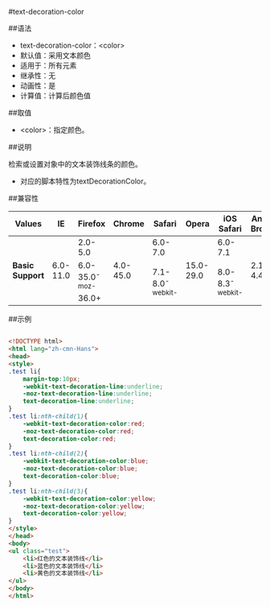 #text-decoration-color

##语法

- text-decoration-color：&lt;color&gt;
- 默认值：采用文本颜色
- 适用于：所有元素
- 继承性：无
- 动画性：是
- 计算值：计算后颜色值


##取值

- &lt;color&gt;：指定颜色。


##说明

检索或设置对象中的文本装饰线条的颜色。

- 对应的脚本特性为textDecorationColor。


##兼容性


<table class="compatible">
<thead>
	<tr>
		<th>Values</th>
		<th>IE</th>
		<th>Firefox</th>
		<th>Chrome</th>
		<th>Safari</th>
		<th>Opera</th>
		<th>iOS Safari</th>
		<th>Android Browser</th>
		<th>Android Chrome</th>
	</tr>
</thead>
<tbody>
	<tr>
		<td rowspan="3"><strong>Basic Support</strong></td>
		<td class="unsupport" rowspan="3">6.0-11.0</td>
		<td class="unsupport">2.0-5.0</td>
		<td class="unsupport" rowspan="3">4.0-45.0</td>
		<td class="unsupport">6.0-7.0</td>
		<td class="unsupport" rowspan="3">15.0-29.0</td>
		<td class="unsupport">6.0-7.1</td>
		<td class="unsupport" rowspan="3">2.1-4.4.4</td>
		<td class="unsupport" rowspan="3">18.0-42.0</td>
	</tr>
	<tr>
		<td class="support">6.0-35.0<sup class="fix">-moz-</sup></td>
		<td class="support" rowspan="2">7.1-8.0<sup class="fix">-webkit-</sup></td>
		<td class="support" rowspan="2">8.0-8.3<sup class="fix">-webkit-</sup></td>
	</tr>
	<tr>
		<td class="support">36.0+</td>
	</tr>
</tbody>
</table>




##示例

```html

<!DOCTYPE html>
<html lang="zh-cmn-Hans">
<head>
<style>
.test li{
    margin-top:10px;
    -webkit-text-decoration-line:underline;
    -moz-text-decoration-line:underline;
    text-decoration-line:underline;
}
.test li:nth-child(1){
    -webkit-text-decoration-color:red;
    -moz-text-decoration-color:red;
    text-decoration-color:red;
}
.test li:nth-child(2){
    -webkit-text-decoration-color:blue;
    -moz-text-decoration-color:blue;
    text-decoration-color:blue;
}
.test li:nth-child(3){
    -webkit-text-decoration-color:yellow;
    -moz-text-decoration-color:yellow;
    text-decoration-color:yellow;
}
</style>
</head>
<body>
<ul class="test">
    <li>红色的文本装饰线</li>
    <li>蓝色的文本装饰线</li>
    <li>黄色的文本装饰线</li>
</ul>
</body>
</html>

```
